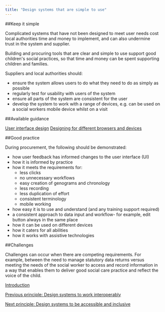 ```yaml
---
title: "Design systems that are simple to use"
---
```


##Keep it simple

Complicated systems that have not been designed to meet user needs cost local authorities time and money to implement, and can also undermine trust in the system and supplier.

Building and procuring tools that are clear and simple to use support good children's social practices, so that time and money can be spent supporting children and families.

Suppliers and local authorities should:

* ensure the system allows users to do what they need to do as simply as possible
* regularly test for usability with users of the system
* ensure all parts of the system are consistent for the user
* develop the system to work with a range of devices, e.g. can be used on a social workers mobile device whilst on a visit

##Available guidance

[User interface design](https://www.usability.gov/what-and-why/user-interface-design.html)
[Designing for different browsers and devices](https://www.gov.uk/service-manual/technology/designing-for-different-browsers-and-devices)

##Good practice

During procurement, the following should be demonstrated:
 
* how user feedback has informed changes to the user interface (UI)
* how it is informed by practice
* how it meets the requirements for:
     * less clicks
     * no unnecessary workflows
     * easy creation of genograms and chronology
     * less recording
     * less duplication of effort
     * consistent terminology
     * mobile working
* how easy it is to use and understand (and any training support required) 
* a consistent approach to data input and workflow- for example, edit button always in the same place 
* how it can be used on different devices
* how it caters for all abilities 
* how it works with assistive technologies

##Challenges

Challenges can occur when there are competing requirements. For example, between the need to manage statutory data returns versus meeting the needs of the social worker to access and record information in a way that enables them to deliver good social care practice and reflect the voice of the child. 

[Introduction](/index)

[Previous principle: Design systems to work interoperably](/principle-2)

[Next principle: Design systems to be accessible and inclusive](/principle-4)
